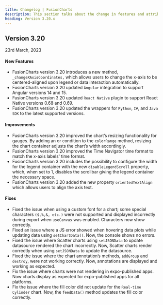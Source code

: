 ```yaml
---
title: Changelog | FusionCharts
description: This section talks about the change in features and attributes with latest released version.
heading: Version 3.20.x
---
```


<h2 class="sub-heading">Version 3.20</h2>

<p class="release-date">23rd March, 2023</p>

<h4>New Features</h4>

- FusionCharts version 3.20 introduces a new method, `_changeXAxisCoordinates,` which allows users to change the x-axis to be centered-aligned upon legend or data interaction automatically. 
- FusionCharts version 3.20 updated `Angular` integration to support Angular versions 14 and 15.
- FusionCharts version 3.20 updated `React Native` plugin to support React Native versions 0.68 and 0.69.
- FusionCharts version 3.20 updated the wrappers for `Python`, `C#`, and `Java SDK` to the latest supported versions. 


<h4>Improvements</h4>

- FusionCharts version 3.20 improved the chart’s resizing functionality for gauges. By adding an or condition to the `colorRange` method, resizing the chart container adjusts the chart’s width accordingly.   
- FusionCharts version 3.20 improved the Time Navigator time format to match the x-axis labels' time format.
- FusionCharts version 3.20 includes the possibility to configure the width for the legend container with the new `disableLegendScroll` property, which, when set to 1, disables the scrollbar giving the legend container the necessary space. 
- FusionCharts version 3.20 added the new property `orientedTextAlign` which allows users to align the axis text.


<h4>Fixes</h4>

- Fixed the issue when using a custom font for a chart; some special characters `($,%,&, etc.)` were not supported and displayed incorrectly during export when `useCanvas` was enabled. Characters now show correctly. 
- Fixed an issue where a JS error showed when hovering data plots while updating data using `setChartData()`. Now, the console shows no errors.
- Fixed the issue where Scatter charts using `setJSONData` to update datasource rendered the chart incorrectly. Now, Scatter charts render correctly when using `setJSONData` to update the datasource.
- Fixed the issue where the chart annotation’s methods, `addGroup` and `destroy`, were not working correctly. Now, annotations are displayed and working as expected.  
- Fix the issue where charts were not rendering in expo-published apps. Now charts display as expected for expo-published apps for all platforms.
- Fix the issue where the fill color did not update for the `Real-time Cylinder` chart. Now, the `feedData()` method updates the fill color correctly. 
